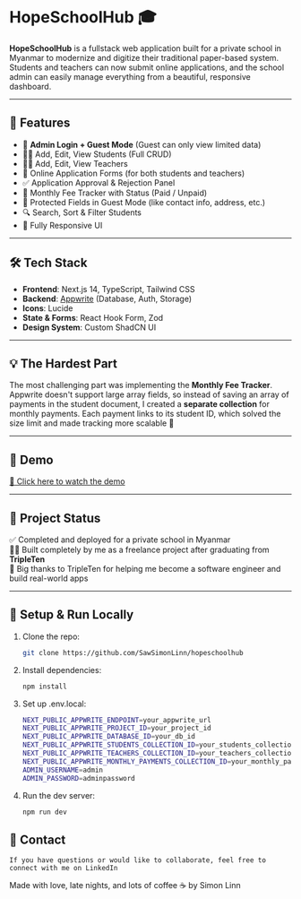 # HopeSchoolHub 🎓

**HopeSchoolHub** is a fullstack web application built for a private school in Myanmar to modernize and digitize their traditional paper-based system. Students and teachers can now submit online applications, and the school admin can easily manage everything from a beautiful, responsive dashboard.

---

## 🌟 Features

- 🔐 **Admin Login + Guest Mode** (Guest can only view limited data)
- 🧑‍🎓 Add, Edit, View Students (Full CRUD)
- 🧑‍🏫 Add, Edit, View Teachers
- 📄 Online Application Forms (for both students and teachers)
- ✅ Application Approval & Rejection Panel
- 💸 Monthly Fee Tracker with Status (Paid / Unpaid)
- 👀 Protected Fields in Guest Mode (like contact info, address, etc.)
- 🔍 Search, Sort & Filter Students
- 📱 Fully Responsive UI

---

## 🛠️ Tech Stack

- **Frontend**: Next.js 14, TypeScript, Tailwind CSS
- **Backend**: [Appwrite](https://appwrite.io/) (Database, Auth, Storage)
- **Icons**: Lucide
- **State & Forms**: React Hook Form, Zod
- **Design System**: Custom ShadCN UI

---

## 💡 The Hardest Part

The most challenging part was implementing the **Monthly Fee Tracker**. Appwrite doesn't support large array fields, so instead of saving an array of payments in the student document, I created a **separate collection** for monthly payments. Each payment links to its student ID, which solved the size limit and made tracking more scalable 💪

---

## 📸 Demo

[🎥 Click here to watch the demo](https://hopeschoolhub-myanmar.vercel.app/login)

---

## 🚀 Project Status

✅ Completed and deployed for a private school in Myanmar  
🧑‍💻 Built completely by me as a freelance project after graduating from **TripleTen**  
🫶 Big thanks to TripleTen for helping me become a software engineer and build real-world apps

---

## 📂 Setup & Run Locally

1.  Clone the repo:
    ```bash
    git clone https://github.com/SawSimonLinn/hopeschoolhub
    ```
2.  Install dependencies:

    ```bash
    npm install
    ```

3.  Set up .env.local:

    ```bash
    NEXT_PUBLIC_APPWRITE_ENDPOINT=your_appwrite_url
    NEXT_PUBLIC_APPWRITE_PROJECT_ID=your_project_id
    NEXT_PUBLIC_APPWRITE_DATABASE_ID=your_db_id
    NEXT_PUBLIC_APPWRITE_STUDENTS_COLLECTION_ID=your_students_collection_id
    NEXT_PUBLIC_APPWRITE_TEACHERS_COLLECTION_ID=your_teachers_collection_id
    NEXT_PUBLIC_APPWRITE_MONTHLY_PAYMENTS_COLLECTION_ID=your_monthly_payments_id
    ADMIN_USERNAME=admin
    ADMIN_PASSWORD=adminpassword
    ```

4.  Run the dev server:
    ```bash
    npm run dev
    ```

## 📧 Contact

    If you have questions or would like to collaborate, feel free to connect with me on LinkedIn

Made with love, late nights, and lots of coffee ☕ by Simon Linn
